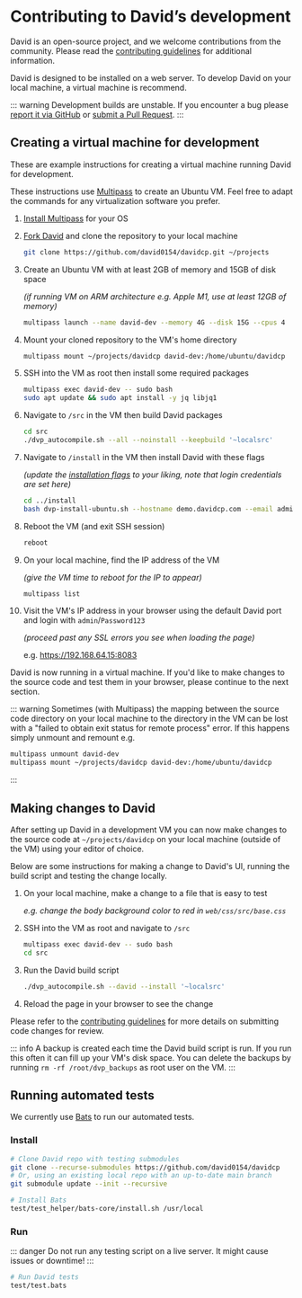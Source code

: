 # Contributing to David’s development

David is an open-source project, and we welcome contributions from the community. Please read the [contributing guidelines](https://github.com/david0154/davidcp/blob/main/CONTRIBUTING.md) for additional information.

David is designed to be installed on a web server. To develop David on your local machine, a virtual machine is recommend.

::: warning
Development builds are unstable. If you encounter a bug please [report it via GitHub](https://github.com/david0154/davidcp/issues/new/choose) or [submit a Pull Request](https://github.com/davidcp/davidcp/pulls).
:::

## Creating a virtual machine for development

These are example instructions for creating a virtual machine running David for development.

These instructions use [Multipass](https://multipass.run/) to create an Ubuntu VM. Feel free to adapt the commands for any virtualization software you prefer.

1. [Install Multipass](https://multipass.run/install) for your OS

1. [Fork David](https://github.com/david0154/davidcp/fork) and clone the repository to your local machine

   ```bash
   git clone https://github.com/david0154/davidcp.git ~/projects
   ```

1. Create an Ubuntu VM with at least 2GB of memory and 15GB of disk space

   _(if running VM on ARM architecture e.g. Apple M1, use at least 12GB of memory)_

   ```bash
   multipass launch --name david-dev --memory 4G --disk 15G --cpus 4
   ```

1. Mount your cloned repository to the VM's home directory

   ```bash
   multipass mount ~/projects/davidcp david-dev:/home/ubuntu/davidcp
   ```

1. SSH into the VM as root then install some required packages

   ```bash
   multipass exec david-dev -- sudo bash
   sudo apt update && sudo apt install -y jq libjq1
   ```

1. Navigate to `/src` in the VM then build David packages

   ```bash
   cd src
   ./dvp_autocompile.sh --all --noinstall --keepbuild '~localsrc'
   ```

1. Navigate to `/install` in the VM then install David with these flags

   _(update the [installation flags](../introduction/getting-started#list-of-installation-options) to your liking, note that login credentials are set here)_

   ```bash
   cd ../install
   bash dvp-install-ubuntu.sh --hostname demo.davidcp.com --email admin@example.com --username admin --password Password123 --with-debs /tmp/davidcp-src/deb/ --interactive no --force
   ```

1. Reboot the VM (and exit SSH session)

   ```bash
   reboot
   ```

1. On your local machine, find the IP address of the VM

   _(give the VM time to reboot for the IP to appear)_

   ```bash
   multipass list
   ```

1. Visit the VM's IP address in your browser using the default David port and login with `admin`/`Password123`

   _(proceed past any SSL errors you see when loading the page)_

   e.g. <https://192.168.64.15:8083>

David is now running in a virtual machine. If you'd like to make changes to the source code and test them in your browser, please continue to the next section.

::: warning
Sometimes (with Multipass) the mapping between the source code directory on your local machine to the directory in the VM can be lost with a "failed to obtain exit status for remote process" error. If this happens simply unmount and remount e.g.

```bash
multipass unmount david-dev
multipass mount ~/projects/davidcp david-dev:/home/ubuntu/davidcp
```

:::

## Making changes to David

After setting up David in a development VM you can now make changes to the source code at `~/projects/davidcp` on your local machine (outside of the VM) using your editor of choice.

Below are some instructions for making a change to David's UI, running the build script and testing the change locally.

1. On your local machine, make a change to a file that is easy to test

   _e.g. change the body background color to red in `web/css/src/base.css`_

1. SSH into the VM as root and navigate to `/src`

   ```bash
   multipass exec david-dev -- sudo bash
   cd src
   ```

1. Run the David build script

   ```bash
   ./dvp_autocompile.sh --david --install '~localsrc'
   ```

1. Reload the page in your browser to see the change

Please refer to the [contributing guidelines](https://github.com/david0154/davidcp/blob/main/CONTRIBUTING.md#development-guidelines) for more details on submitting code changes for review.

::: info
A backup is created each time the David build script is run. If you run this often it can fill up your VM's disk space.
You can delete the backups by running `rm -rf /root/dvp_backups` as root user on the VM.
:::

## Running automated tests

We currently use [Bats](https://github.com/bats-core/bats-core) to run our automated tests.

### Install

```bash
# Clone David repo with testing submodules
git clone --recurse-submodules https://github.com/david0154/davidcp
# Or, using an existing local repo with an up-to-date main branch
git submodule update --init --recursive

# Install Bats
test/test_helper/bats-core/install.sh /usr/local
```

### Run

::: danger
Do not run any testing script on a live server. It might cause issues or downtime!
:::

```bash
# Run David tests
test/test.bats
```
